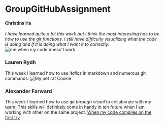# GroupGitHubAssignment

#### Christina Ha
_I have learned quite a bit this week but I think the most interesting has to be how to use the git functions. 
I still have difficulty visualizing what the code is doing and if it is doing what I want it to correctly._
![me when my code doesn't work](https://1funny.com/wp-content/uploads/2010/12/funny-face-cat.jpg) 

### Lauren Rydh
This week I learned how to use _Italics_ in markdown and numerous git commands. 
![My pet rat Cookie](https://lh3.googleusercontent.com/pw/AMWts8AEdbBQsQFrnPSDW5UfrD7soB5dHMr8GsHOnpg97apMJu_tlFNGo6dwu4pt4K6gtCBG7t2CPvLxiNDXoCz8nTDbb0Lf36YWraA_MJo1afLxiF_Esru4UiYfwhrPCql4GpErKcCWAUKdemRJDDNPYPjlGg=w929-h866-no?authuser=0)

### Alexander Forward
This week I learned how to use _git through visual_ to collaborate with my team. This skills will definitely come in handy in teh future when I am 
working with other on the same project. 
[When my code compiles on the first try](https://media.giphy.com/media/GmXMpIy7yhlD2/giphy.gif)
